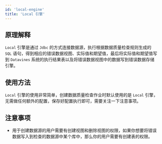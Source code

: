 ```yaml
---
id: 'local-engine'
title: 'Local 引擎'
---
```


## 原理解释

`Local` 引擎是通过 `Jdbc` 的方式连接数据源，执行根据数据质量检查规则生成的 `SQL` 语句，得到相应的错误数据视图、实际值和期望值，最后将实际值和期望值写到 `Datavines` 系统的执行结果表以及将错误数据视图中的数据写到错误数据存储引擎。

## 使用方法

`Local` 引擎的使用非常简单，创建数据质量检查作业时默认使用的是 `Local` 引擎，无需做任何额外的配置，保存好配置执行即可，需要关注一下注意事项。

## 注意事项

- 用于创建数据源的用户需要有创建视图和删除视图的权限，如果你想要将错误数据写入到检查的数据源中某个库中，那么你的用户需要有创建表的权限。

